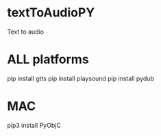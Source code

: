 # textToAudioPY
Text to audio

# ALL platforms 
pip install gtts
pip install playsound
pip install pydub

# MAC
pip3 install PyObjC

